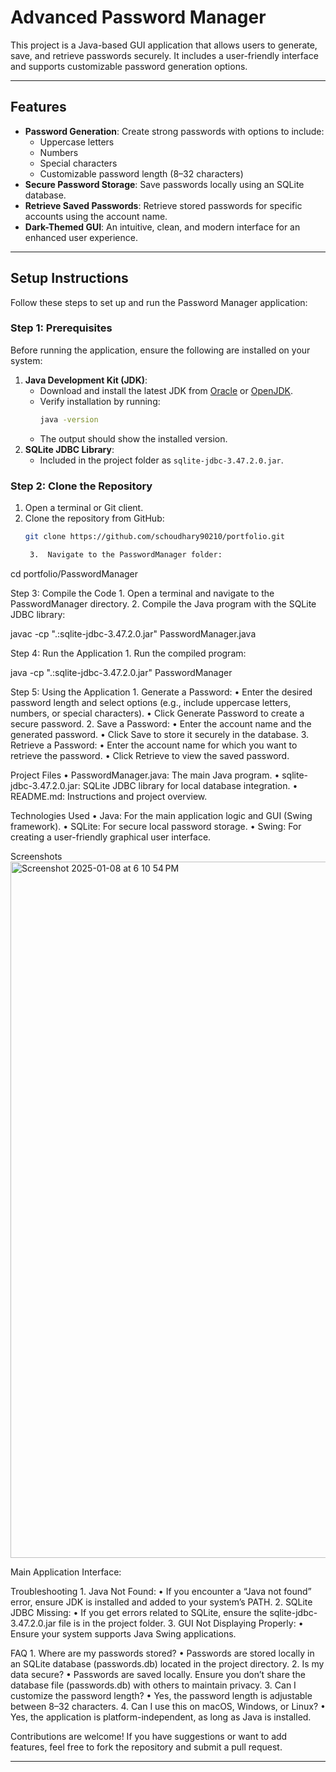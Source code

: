 # Advanced Password Manager

This project is a Java-based GUI application that allows users to generate, save, and retrieve passwords securely. It includes a user-friendly interface and supports customizable password generation options.

---

## Features
- **Password Generation**: Create strong passwords with options to include:
  - Uppercase letters
  - Numbers
  - Special characters
  - Customizable password length (8–32 characters)
- **Secure Password Storage**: Save passwords locally using an SQLite database.
- **Retrieve Saved Passwords**: Retrieve stored passwords for specific accounts using the account name.
- **Dark-Themed GUI**: An intuitive, clean, and modern interface for an enhanced user experience.

---

## Setup Instructions
Follow these steps to set up and run the Password Manager application:

### Step 1: Prerequisites
Before running the application, ensure the following are installed on your system:
1. **Java Development Kit (JDK)**:
   - Download and install the latest JDK from [Oracle](https://www.oracle.com/java/technologies/javase-downloads.html) or [OpenJDK](https://openjdk.org/).
   - Verify installation by running:
     ```bash
     java -version
     ```
   - The output should show the installed version.
2. **SQLite JDBC Library**:
   - Included in the project folder as `sqlite-jdbc-3.47.2.0.jar`.

### Step 2: Clone the Repository
1. Open a terminal or Git client.
2. Clone the repository from GitHub:
   ```bash
   git clone https://github.com/schoudhary90210/portfolio.git

	3.	Navigate to the PasswordManager folder:

cd portfolio/PasswordManager



Step 3: Compile the Code
	1.	Open a terminal and navigate to the PasswordManager directory.
	2.	Compile the Java program with the SQLite JDBC library:

javac -cp ".:sqlite-jdbc-3.47.2.0.jar" PasswordManager.java



Step 4: Run the Application
	1.	Run the compiled program:

java -cp ".:sqlite-jdbc-3.47.2.0.jar" PasswordManager



Step 5: Using the Application
	1.	Generate a Password:
	•	Enter the desired password length and select options (e.g., include uppercase letters, numbers, or special characters).
	•	Click Generate Password to create a secure password.
	2.	Save a Password:
	•	Enter the account name and the generated password.
	•	Click Save to store it securely in the database.
	3.	Retrieve a Password:
	•	Enter the account name for which you want to retrieve the password.
	•	Click Retrieve to view the saved password.

Project Files
	•	PasswordManager.java: The main Java program.
	•	sqlite-jdbc-3.47.2.0.jar: SQLite JDBC library for local database integration.
	•	README.md: Instructions and project overview.

Technologies Used
	•	Java: For the main application logic and GUI (Swing framework).
	•	SQLite: For secure local password storage.
	•	Swing: For creating a user-friendly graphical user interface.

Screenshots
<img width="1114" alt="Screenshot 2025-01-08 at 6 10 54 PM" src="https://github.com/user-attachments/assets/3209334c-e078-4a3c-b130-ffe7fe972191" />


Main Application Interface:

Troubleshooting
	1.	Java Not Found:
	•	If you encounter a “Java not found” error, ensure JDK is installed and added to your system’s PATH.
	2.	SQLite JDBC Missing:
	•	If you get errors related to SQLite, ensure the sqlite-jdbc-3.47.2.0.jar file is in the project folder.
	3.	GUI Not Displaying Properly:
	•	Ensure your system supports Java Swing applications.

FAQ
	1.	Where are my passwords stored?
	•	Passwords are stored locally in an SQLite database (passwords.db) located in the project directory.
	2.	Is my data secure?
	•	Passwords are saved locally. Ensure you don’t share the database file (passwords.db) with others to maintain privacy.
	3.	Can I customize the password length?
	•	Yes, the password length is adjustable between 8–32 characters.
	4.	Can I use this on macOS, Windows, or Linux?
	•	Yes, the application is platform-independent, as long as Java is installed.


Contributions are welcome! If you have suggestions or want to add features, feel free to fork the repository and submit a pull request.

---
